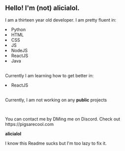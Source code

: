 <h2>Hello! I'm (not) alicialol.</h2>
<p>I am a thirteen year old developer. I am pretty fluent in:</p>
<li>Python</li>
<li>HTML</li>
<li>CSS</li>
<li>JS</li>
<li>NodeJS</li>
<li>ReactJS</li>
<li>Java</li>

<br>

<p>Currently I am learning how to get better in:</p>
<li>ReactJS</li>

<br>

<p>Currently, I am not working on any <b>public</b> projects</p>

<br>

<p>You can contact me by DMing me on Discord. Check out https://pigsarecool.com</p>
<b>alicialol</b>
<p>I know this Readme sucks but I'm too lazy to fix it.</p>
